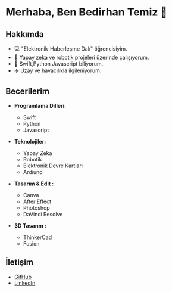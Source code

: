 # Merhaba, Ben Bedirhan Temiz 👋

## Hakkımda
- 💻 "Elektronik-Haberleşme Dalı" öğrencisiyim.
- 🔭 Yapay zeka ve robotik projeleri üzerinde çalışıyorum.
- 🌱 Swift,Python Javascript biliyorum.
- ✈️ Uzay ve havacılıkla ilgileniyorum.

## Becerilerim

- **Programlama Dilleri:**
  - Swift
  - Python
  - Javascript

- **Teknolojiler:**
  - Yapay Zeka
  - Robotik
  - Elektronik Devre Kartları
  - Ardiuno

- **Tasarım & Edit :**
  - Canva
  - After Effect
  - Photoshop
  - DaVinci Resolve

- **3D Tasarım :**
  - ThinkerCad
  - Fusion

## İletişim
- [GitHub](https://github.com/bedirhantemix)
- [LinkedIn](https://www.linkedin.com/in/bedirhantemix)
